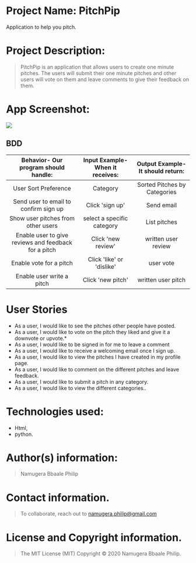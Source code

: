 # Project Name: PitchPip
Application to help you pitch.

# Project Description:
> PitchPip is an application that allows users to create one minute pitches. The users will submit their one minute pitches and other users will vote on them and leave comments to give their feedback on them.

# App Screenshot:
<img src="https://github.com/scrupycoco/PitchPip/blob/master/app/static/screenshot1.png">

## BDD
| Behavior- Our program should handle: | Input Example- When it receives: | Output Example- It should return: |
| :-------------: | :-------------: | :-------------: |
| User Sort Preference | Category | Sorted Pitches by Categories |
| Send user to email to confirm sign up | Click 'sign up'  | Send email |
| Show user pitches from other users | select a specific category | List pitches |
| Enable user to give reviews and feedback for a pitch | Click 'new review' | written user review |
| Enable vote for a pitch | Click 'like' or 'dislike' | user vote |
| Enable user write a pitch | Click 'new pitch' | written user pitch |

# User Stories
* As a user, I would like to see the pitches other people have posted.
* As a user, I would like to vote on the pitch they liked and give it a downvote or upvote.*
* As a user, I would like to be signed in for me to leave a comment
* As a user, I would like to receive a welcoming email once I sign up.
* As a user, I would like to view the pitches I have created in my profile page.
* As a user, I would like to comment on the different pitches and leave feedback.
* As a user, I would like to submit a pitch in any category.
* As a user, I would like to view the different categories..

# Technologies used: 
* Html,
* python.

# Author(s) information: 
> Namugera Bbaale Philip

# Contact information.
> To collaborate, reach out to namugera.philip@gmail.com

# License and Copyright information.
> The MIT License (MIT) Copyright © 2020 Namugera Bbaale Philip.
